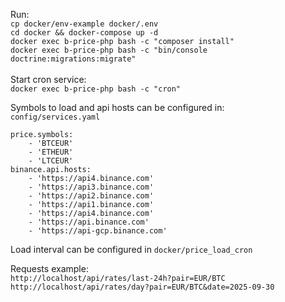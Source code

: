 Run:<br>
``cp docker/env-example docker/.env``<br>
``cd docker && docker-compose up -d``<br>
``docker exec b-price-php bash -c "composer install"``<br>
``docker exec b-price-php bash -c "bin/console doctrine:migrations:migrate"``<br>
<br>
Start cron service:<br>
``docker exec b-price-php bash -c "cron"``

Symbols to load and api hosts can be configured in:<br>
``config/services.yaml``
```
price.symbols:
    - 'BTCEUR'
    - 'ETHEUR'
    - 'LTCEUR'
binance.api.hosts:
    - 'https://api4.binance.com'
    - 'https://api3.binance.com'
    - 'https://api2.binance.com'
    - 'https://api1.binance.com'
    - 'https://api4.binance.com'
    - 'https://api.binance.com'
    - 'https://api-gcp.binance.com'
```
Load interval can be configured in ``docker/price_load_cron``<br>

Requests example:<br>
``http://localhost/api/rates/last-24h?pair=EUR/BTC``<br>
``http://localhost/api/rates/day?pair=EUR/BTC&date=2025-09-30``
